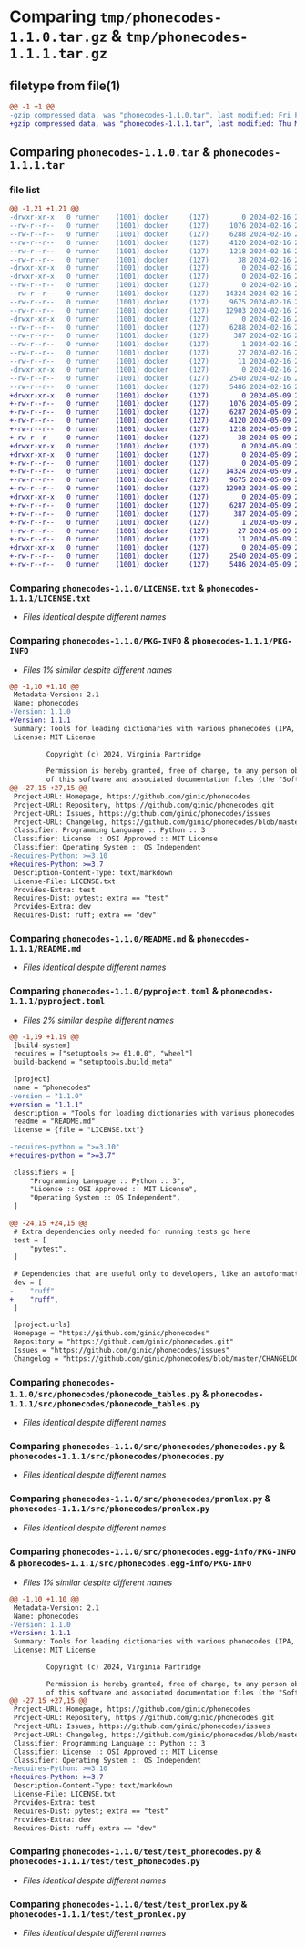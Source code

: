# Comparing `tmp/phonecodes-1.1.0.tar.gz` & `tmp/phonecodes-1.1.1.tar.gz`

## filetype from file(1)

```diff
@@ -1 +1 @@
-gzip compressed data, was "phonecodes-1.1.0.tar", last modified: Fri Feb 16 21:31:12 2024, max compression
+gzip compressed data, was "phonecodes-1.1.1.tar", last modified: Thu May  9 22:00:57 2024, max compression
```

## Comparing `phonecodes-1.1.0.tar` & `phonecodes-1.1.1.tar`

### file list

```diff
@@ -1,21 +1,21 @@
-drwxr-xr-x   0 runner    (1001) docker     (127)        0 2024-02-16 21:31:12.735419 phonecodes-1.1.0/
--rw-r--r--   0 runner    (1001) docker     (127)     1076 2024-02-16 21:31:03.000000 phonecodes-1.1.0/LICENSE.txt
--rw-r--r--   0 runner    (1001) docker     (127)     6288 2024-02-16 21:31:12.735419 phonecodes-1.1.0/PKG-INFO
--rw-r--r--   0 runner    (1001) docker     (127)     4120 2024-02-16 21:31:03.000000 phonecodes-1.1.0/README.md
--rw-r--r--   0 runner    (1001) docker     (127)     1218 2024-02-16 21:31:03.000000 phonecodes-1.1.0/pyproject.toml
--rw-r--r--   0 runner    (1001) docker     (127)       38 2024-02-16 21:31:12.735419 phonecodes-1.1.0/setup.cfg
-drwxr-xr-x   0 runner    (1001) docker     (127)        0 2024-02-16 21:31:12.731419 phonecodes-1.1.0/src/
-drwxr-xr-x   0 runner    (1001) docker     (127)        0 2024-02-16 21:31:12.731419 phonecodes-1.1.0/src/phonecodes/
--rw-r--r--   0 runner    (1001) docker     (127)        0 2024-02-16 21:31:03.000000 phonecodes-1.1.0/src/phonecodes/__init__.py
--rw-r--r--   0 runner    (1001) docker     (127)    14324 2024-02-16 21:31:03.000000 phonecodes-1.1.0/src/phonecodes/phonecode_tables.py
--rw-r--r--   0 runner    (1001) docker     (127)     9675 2024-02-16 21:31:03.000000 phonecodes-1.1.0/src/phonecodes/phonecodes.py
--rw-r--r--   0 runner    (1001) docker     (127)    12903 2024-02-16 21:31:03.000000 phonecodes-1.1.0/src/phonecodes/pronlex.py
-drwxr-xr-x   0 runner    (1001) docker     (127)        0 2024-02-16 21:31:12.735419 phonecodes-1.1.0/src/phonecodes.egg-info/
--rw-r--r--   0 runner    (1001) docker     (127)     6288 2024-02-16 21:31:12.000000 phonecodes-1.1.0/src/phonecodes.egg-info/PKG-INFO
--rw-r--r--   0 runner    (1001) docker     (127)      387 2024-02-16 21:31:12.000000 phonecodes-1.1.0/src/phonecodes.egg-info/SOURCES.txt
--rw-r--r--   0 runner    (1001) docker     (127)        1 2024-02-16 21:31:12.000000 phonecodes-1.1.0/src/phonecodes.egg-info/dependency_links.txt
--rw-r--r--   0 runner    (1001) docker     (127)       27 2024-02-16 21:31:12.000000 phonecodes-1.1.0/src/phonecodes.egg-info/requires.txt
--rw-r--r--   0 runner    (1001) docker     (127)       11 2024-02-16 21:31:12.000000 phonecodes-1.1.0/src/phonecodes.egg-info/top_level.txt
-drwxr-xr-x   0 runner    (1001) docker     (127)        0 2024-02-16 21:31:12.735419 phonecodes-1.1.0/test/
--rw-r--r--   0 runner    (1001) docker     (127)     2540 2024-02-16 21:31:03.000000 phonecodes-1.1.0/test/test_phonecodes.py
--rw-r--r--   0 runner    (1001) docker     (127)     5486 2024-02-16 21:31:03.000000 phonecodes-1.1.0/test/test_pronlex.py
+drwxr-xr-x   0 runner    (1001) docker     (127)        0 2024-05-09 22:00:57.959832 phonecodes-1.1.1/
+-rw-r--r--   0 runner    (1001) docker     (127)     1076 2024-05-09 22:00:47.000000 phonecodes-1.1.1/LICENSE.txt
+-rw-r--r--   0 runner    (1001) docker     (127)     6287 2024-05-09 22:00:57.959832 phonecodes-1.1.1/PKG-INFO
+-rw-r--r--   0 runner    (1001) docker     (127)     4120 2024-05-09 22:00:47.000000 phonecodes-1.1.1/README.md
+-rw-r--r--   0 runner    (1001) docker     (127)     1218 2024-05-09 22:00:47.000000 phonecodes-1.1.1/pyproject.toml
+-rw-r--r--   0 runner    (1001) docker     (127)       38 2024-05-09 22:00:57.959832 phonecodes-1.1.1/setup.cfg
+drwxr-xr-x   0 runner    (1001) docker     (127)        0 2024-05-09 22:00:57.955832 phonecodes-1.1.1/src/
+drwxr-xr-x   0 runner    (1001) docker     (127)        0 2024-05-09 22:00:57.959832 phonecodes-1.1.1/src/phonecodes/
+-rw-r--r--   0 runner    (1001) docker     (127)        0 2024-05-09 22:00:47.000000 phonecodes-1.1.1/src/phonecodes/__init__.py
+-rw-r--r--   0 runner    (1001) docker     (127)    14324 2024-05-09 22:00:47.000000 phonecodes-1.1.1/src/phonecodes/phonecode_tables.py
+-rw-r--r--   0 runner    (1001) docker     (127)     9675 2024-05-09 22:00:47.000000 phonecodes-1.1.1/src/phonecodes/phonecodes.py
+-rw-r--r--   0 runner    (1001) docker     (127)    12903 2024-05-09 22:00:47.000000 phonecodes-1.1.1/src/phonecodes/pronlex.py
+drwxr-xr-x   0 runner    (1001) docker     (127)        0 2024-05-09 22:00:57.959832 phonecodes-1.1.1/src/phonecodes.egg-info/
+-rw-r--r--   0 runner    (1001) docker     (127)     6287 2024-05-09 22:00:57.000000 phonecodes-1.1.1/src/phonecodes.egg-info/PKG-INFO
+-rw-r--r--   0 runner    (1001) docker     (127)      387 2024-05-09 22:00:57.000000 phonecodes-1.1.1/src/phonecodes.egg-info/SOURCES.txt
+-rw-r--r--   0 runner    (1001) docker     (127)        1 2024-05-09 22:00:57.000000 phonecodes-1.1.1/src/phonecodes.egg-info/dependency_links.txt
+-rw-r--r--   0 runner    (1001) docker     (127)       27 2024-05-09 22:00:57.000000 phonecodes-1.1.1/src/phonecodes.egg-info/requires.txt
+-rw-r--r--   0 runner    (1001) docker     (127)       11 2024-05-09 22:00:57.000000 phonecodes-1.1.1/src/phonecodes.egg-info/top_level.txt
+drwxr-xr-x   0 runner    (1001) docker     (127)        0 2024-05-09 22:00:57.959832 phonecodes-1.1.1/test/
+-rw-r--r--   0 runner    (1001) docker     (127)     2540 2024-05-09 22:00:47.000000 phonecodes-1.1.1/test/test_phonecodes.py
+-rw-r--r--   0 runner    (1001) docker     (127)     5486 2024-05-09 22:00:47.000000 phonecodes-1.1.1/test/test_pronlex.py
```

### Comparing `phonecodes-1.1.0/LICENSE.txt` & `phonecodes-1.1.1/LICENSE.txt`

 * *Files identical despite different names*

### Comparing `phonecodes-1.1.0/PKG-INFO` & `phonecodes-1.1.1/PKG-INFO`

 * *Files 1% similar despite different names*

```diff
@@ -1,10 +1,10 @@
 Metadata-Version: 2.1
 Name: phonecodes
-Version: 1.1.0
+Version: 1.1.1
 Summary: Tools for loading dictionaries with various phonecodes (IPA, Callhome, X-SAMPA, ARPABET, DISC=CELEX, Buckeye), for converting among those phonecodes, and for searching those dictionaries for word sequences matching a target.
 License: MIT License
         
         Copyright (c) 2024, Virginia Partridge
         
         Permission is hereby granted, free of charge, to any person obtaining a copy
         of this software and associated documentation files (the "Software"), to deal
@@ -27,15 +27,15 @@
 Project-URL: Homepage, https://github.com/ginic/phonecodes
 Project-URL: Repository, https://github.com/ginic/phonecodes.git
 Project-URL: Issues, https://github.com/ginic/phonecodes/issues
 Project-URL: Changelog, https://github.com/ginic/phonecodes/blob/master/CHANGELOG.md
 Classifier: Programming Language :: Python :: 3
 Classifier: License :: OSI Approved :: MIT License
 Classifier: Operating System :: OS Independent
-Requires-Python: >=3.10
+Requires-Python: >=3.7
 Description-Content-Type: text/markdown
 License-File: LICENSE.txt
 Provides-Extra: test
 Requires-Dist: pytest; extra == "test"
 Provides-Extra: dev
 Requires-Dist: ruff; extra == "dev"
```

### Comparing `phonecodes-1.1.0/README.md` & `phonecodes-1.1.1/README.md`

 * *Files identical despite different names*

### Comparing `phonecodes-1.1.0/pyproject.toml` & `phonecodes-1.1.1/pyproject.toml`

 * *Files 2% similar despite different names*

```diff
@@ -1,19 +1,19 @@
 [build-system]
 requires = ["setuptools >= 61.0.0", "wheel"]
 build-backend = "setuptools.build_meta"
 
 [project]
 name = "phonecodes"
-version = "1.1.0"
+version = "1.1.1"
 description = "Tools for loading dictionaries with various phonecodes (IPA, Callhome, X-SAMPA, ARPABET, DISC=CELEX, Buckeye), for converting among those phonecodes, and for searching those dictionaries for word sequences matching a target."
 readme = "README.md"
 license = {file = "LICENSE.txt"}
 
-requires-python = ">=3.10"
+requires-python = ">=3.7"
 
 classifiers = [
     "Programming Language :: Python :: 3",
     "License :: OSI Approved :: MIT License",
     "Operating System :: OS Independent",
 ]
 
@@ -24,15 +24,15 @@
 # Extra dependencies only needed for running tests go here
 test = [
     "pytest",
 ]
 
 # Dependencies that are useful only to developers, like an autoformatter and support for visualizations in jupyter notebooks go here
 dev = [
-    "ruff"
+    "ruff",
 ]
 
 [project.urls]
 Homepage = "https://github.com/ginic/phonecodes"
 Repository = "https://github.com/ginic/phonecodes.git"
 Issues = "https://github.com/ginic/phonecodes/issues"
 Changelog = "https://github.com/ginic/phonecodes/blob/master/CHANGELOG.md"
```

### Comparing `phonecodes-1.1.0/src/phonecodes/phonecode_tables.py` & `phonecodes-1.1.1/src/phonecodes/phonecode_tables.py`

 * *Files identical despite different names*

### Comparing `phonecodes-1.1.0/src/phonecodes/phonecodes.py` & `phonecodes-1.1.1/src/phonecodes/phonecodes.py`

 * *Files identical despite different names*

### Comparing `phonecodes-1.1.0/src/phonecodes/pronlex.py` & `phonecodes-1.1.1/src/phonecodes/pronlex.py`

 * *Files identical despite different names*

### Comparing `phonecodes-1.1.0/src/phonecodes.egg-info/PKG-INFO` & `phonecodes-1.1.1/src/phonecodes.egg-info/PKG-INFO`

 * *Files 1% similar despite different names*

```diff
@@ -1,10 +1,10 @@
 Metadata-Version: 2.1
 Name: phonecodes
-Version: 1.1.0
+Version: 1.1.1
 Summary: Tools for loading dictionaries with various phonecodes (IPA, Callhome, X-SAMPA, ARPABET, DISC=CELEX, Buckeye), for converting among those phonecodes, and for searching those dictionaries for word sequences matching a target.
 License: MIT License
         
         Copyright (c) 2024, Virginia Partridge
         
         Permission is hereby granted, free of charge, to any person obtaining a copy
         of this software and associated documentation files (the "Software"), to deal
@@ -27,15 +27,15 @@
 Project-URL: Homepage, https://github.com/ginic/phonecodes
 Project-URL: Repository, https://github.com/ginic/phonecodes.git
 Project-URL: Issues, https://github.com/ginic/phonecodes/issues
 Project-URL: Changelog, https://github.com/ginic/phonecodes/blob/master/CHANGELOG.md
 Classifier: Programming Language :: Python :: 3
 Classifier: License :: OSI Approved :: MIT License
 Classifier: Operating System :: OS Independent
-Requires-Python: >=3.10
+Requires-Python: >=3.7
 Description-Content-Type: text/markdown
 License-File: LICENSE.txt
 Provides-Extra: test
 Requires-Dist: pytest; extra == "test"
 Provides-Extra: dev
 Requires-Dist: ruff; extra == "dev"
```

### Comparing `phonecodes-1.1.0/test/test_phonecodes.py` & `phonecodes-1.1.1/test/test_phonecodes.py`

 * *Files identical despite different names*

### Comparing `phonecodes-1.1.0/test/test_pronlex.py` & `phonecodes-1.1.1/test/test_pronlex.py`

 * *Files identical despite different names*

